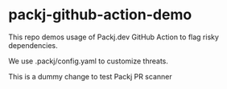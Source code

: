# packj-github-action-demo
This repo demos usage of Packj.dev GitHub Action to flag risky dependencies. 

We use .packj/config.yaml to customize threats. 

This is a dummy change to test Packj PR scanner
